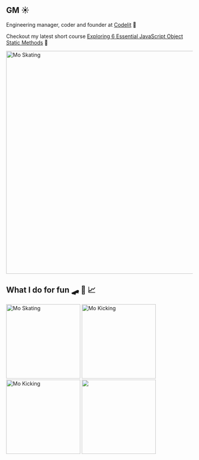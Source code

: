 ## GM ☀️

Engineering manager, coder and founder at <a href="https://codelit.io">Codelit</a> 🤖

Checkout my latest short course <a href="https://codelit.io/codelit/exploring-6-essential-javascript-object-static-methods-y0naq">Exploring 6 Essential JavaScript Object Static Methods</a> 🚀


  <img src="https://images.ctfassets.net/d9vefg82sy0n/7tSd3SRbdcUdtlZsNckWhu/a7723d9842009775ff82eb307b6127b0/merging_pr.png" alt="Mo Skating" width="auto" height="600"/>

## What I do for fun 🛹 🥋 📈
<p>
  <img src="https://images.ctfassets.net/d9vefg82sy0n/5ESjFT1jRBTbZWbFW9paWM/73b4ee354f84878d647cacbd5d0c25d5/moskating.gif" alt="Mo Skating" width="auto" height="200"/>
  <img src="https://images.ctfassets.net/d9vefg82sy0n/6tmBbPrOxSRDNvzjYb2GNh/9cdd2f4e4ca92cb5254873eb32a69ba7/tornado_kick.gif" alt="Mo Kicking" width="auto" height="200"/>
  <img src="https://media.giphy.com/media/5efT9uLuaJoM3lGKIt/giphy.gif?cid=ecf05e47unxdpn4l6xnhrmhi8rl2cpbwwi421ss31bqquez1&rid=giphy.gif&ct=g" alt="Mo Kicking" width="auto" height="200"/>
  <img src="https://images.ctfassets.net/d9vefg82sy0n/2edlU5SsnOEDACLJaR5z40/53b73eb447e92c7b178dee957ff39462/Programming-Memes-Programmer-while-sleeping.jpeg" height="200" width="auto"/>
</p>
